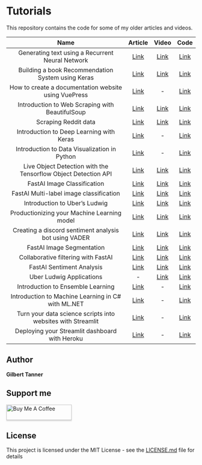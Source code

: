 # Tutorials

This repository contains the code for some of my older articles and videos.

| Name         | Article | Video | Code |
|:---------------:|:--------:|:----------:|:------:|
| Generating text using a Recurrent Neural Network | [Link](https://gilberttanner.com/blog/generating-text-using-a-recurrent-neuralnetwork) | [Link](https://youtu.be/QtQt1CUEE3w) | [Link](https://github.com/TannerGilbert/Tutorials/blob/master/Keras-Tutorials/4.%20LSTM%20Text%20Generation/Keras%20LSTM%20Text%20Generation.ipynb) |
| Building a book Recommendation System using Keras | [Link](https://gilberttanner.com/blog/building-a-book-recommendation-system-usingkeras) | [Link](https://youtu.be/4vwNkHFuZBk) | [Link](https://github.com/TannerGilbert/Tutorials/blob/master/Recommendation%20System/Recommendation%20System.ipynb) |
| How to create a documentation website using VuePress | [Link](https://gilberttanner.com/blog/how-to-create-a-documentation-website-usingvuepress) | - | [Link](https://github.com/TannerGilbert/Tutorials/tree/master/VuePress%20Documentation%20Website) |
| Introduction to Web Scraping with BeautifulSoup | [Link](https://gilberttanner.com/blog/introduction-to-web-scraping-with-beautifulsoup) | [Link](https://youtu.be/8jYuTdE-Bnk) | [Link](https://github.com/TannerGilbert/Tutorials/tree/master/Introduction%20to%20Web%20Scraping%20with%20BeautifulSoup) |
| Scraping Reddit data | [Link](https://gilberttanner.com/blog/scraping-redditdata) | [Link](https://youtu.be/7iC3aqRhMFQ) | [Link](https://github.com/TannerGilbert/Tutorials/tree/master/Reddit%20Webscraping%20using%20PRAW) |
| Introduction to Deep Learning with Keras | [Link](https://gilberttanner.com/blog/introduction-to-deep-learning-withkeras) | - | [Link](https://github.com/TannerGilbert/Tutorials/blob/master/Introduction%20to%20Deep%20Learning%20with%C2%A0Keras/Introduction%20to%20Deep%20Learning%20with%20Keras.ipynb) |
| Introduction to Data Visualization in Python | [Link](https://gilberttanner.com/blog/introduction-to-data-visualization-inpython) | - | [Link](https://github.com/TannerGilbert/Tutorials/tree/master/Introduction%20to%20Data%20Visualization%20in%C2%A0Python) |
| Live Object Detection with the Tensorflow Object Detection API | [Link](https://gilberttanner.com/blog/live-object-detection) | [Link](https://youtu.be/NV1g0DYb_vs) | [Link](https://github.com/TannerGilbert/Tutorials/blob/master/Tensorflow%20Object%20Detection/detect_object_in_webcam_video.ipynb) |
| FastAI Image Classification | [Link](https://gilberttanner.com/blog/fastai-image-classification) | [Link](https://youtu.be/mWSrzJ-jANM) | [Link](https://github.com/TannerGilbert/Tutorials/blob/master/FastAI/Animal%20detector%20from%20Google%20images.ipynb) |
| FastAI Multi-label image classification | [Link](https://gilberttanner.com/blog/fastai-multi-label-image-classification) | [Link](https://youtu.be/IPXr_L4qdEg) | [Link](https://github.com/TannerGilbert/Tutorials/blob/master/FastAI/%20Multi-label%20prediction%20with%20Planet%20Amazon%20dataset.ipynb) |
| Introduction to Uber’s Ludwig | [Link](https://gilberttanner.com/blog/introduction-to-ubers-ludwig) | [Link](https://youtu.be/uSOsos2eKHI) | [Link](https://github.com/TannerGilbert/Tutorials/tree/master/Uber%20Ludwig%20Introduction) |
| Productionizing your Machine Learning model | [Link](https://gilberttanner.com/blog/productionizing-your-machine-learning-model) | [Link](https://youtu.be/tjSV6pzJsGg) | [Link](https://github.com/TannerGilbert/Tutorials/tree/master/Deploying%20your%20ML%20Model) |
| Creating a discord sentiment analysis bot using VADER | [Link](https://gilberttanner.com/blog/creating-a-discord-sentiment-analysis-bot-using-vader) | [Link](https://youtu.be/oq3dpQ15R2Q) | [Link](https://github.com/TannerGilbert/Tutorials/tree/master/Discord%20Sentiment%20Analysis%20Bot) |
| FastAI Image Segmentation | [Link](https://gilberttanner.com/blog/fastai-image-segmentation) | [Link](https://youtu.be/X6vqwM15tl8) | [Link](https://github.com/TannerGilbert/Tutorials/blob/master/FastAI/Image%20segmentation%20on%20CamVid%20dataset.ipynb) |
| Collaborative filtering with FastAI | [Link](https://gilberttanner.com/blog/collaborative-filtering-with-fastai) | [Link](https://youtu.be/Svz02ezIbnE) | [Link](https://github.com/TannerGilbert/Tutorials/blob/master/FastAI/Book%20Recommendation%20System.ipynb) |
| FastAI Sentiment Analysis | [Link](https://gilberttanner.com/blog/fastai-sentiment-analysis) | [Link](https://youtu.be/pR9gqcYAG-c) | [Link](https://github.com/TannerGilbert/Tutorials/blob/master/FastAI/Twitter%20US%20Airline%20Sentiment.ipynb) |
| Uber Ludwig Applications | - | [Link](https://youtu.be/oN1_XLGk91k) | [Link](https://github.com/TannerGilbert/Tutorials/tree/master/Uber%20Ludwig%20Examples) |
| Introduction to Ensemble Learning | [Link](https://gilberttanner.com/blog/introduction-to-ensemble-learning) | - | [Link](https://github.com/TannerGilbert/Tutorials/tree/master/A%20guide%20to%20Ensemble%C2%A0Learning) |
| Introduction to Machine Learning in C# with ML.NET | [Link](https://gilberttanner.com/blog/introduction-to-machine-learning-in-c-with-ml-net) | - | [Link](https://github.com/TannerGilbert/Tutorials/tree/master/Introduction%20to%20Machine%20Learning%20in%20C%23%20with%20ML.NET/CreditCardFraudDetection) |
| Turn your data science scripts into websites with Streamlit | [Link](https://gilberttanner.com/blog/turn-your-data-science-script-into-websites-with-streamlit) | - | [Link](https://github.com/TannerGilbert/Tutorials/tree/master/Streamlit) |
| Deploying your Streamlit dashboard with Heroku | [Link](https://gilberttanner.com/blog/deploying-your-streamlit-dashboard-with-heroku) | - | [Link](https://github.com/TannerGilbert/Tutorials/tree/master/Streamlit/Deploy-Application-with-Heroku) |

## Author
 **Gilbert Tanner**
 
## Support me

<a href="https://www.buymeacoffee.com/gilberttanner" target="_blank"><img src="https://www.buymeacoffee.com/assets/img/custom_images/orange_img.png" alt="Buy Me A Coffee" style="height: 41px !important;width: 174px !important;box-shadow: 0px 3px 2px 0px rgba(190, 190, 190, 0.5) !important;-webkit-box-shadow: 0px 3px 2px 0px rgba(190, 190, 190, 0.5) !important;" ></a>

## License

This project is licensed under the MIT License - see the [LICENSE.md](LICENSE) file for details
